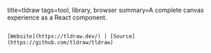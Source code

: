 title=tldraw
tags=tool, library, browser
summary=A complete canvas experience as a React component.
~~~~~~

[Website](https://tldraw.dev/) | [Source](https://github.com/tldraw/tldraw)

